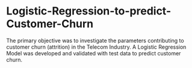 # Logistic-Regression-to-predict-Customer-Churn
The primary objective was to investigate the parameters contributing to customer churn (attrition) in the Telecom Industry. A Logistic Regression Model was developed and validated with test data to predict customer churn.
